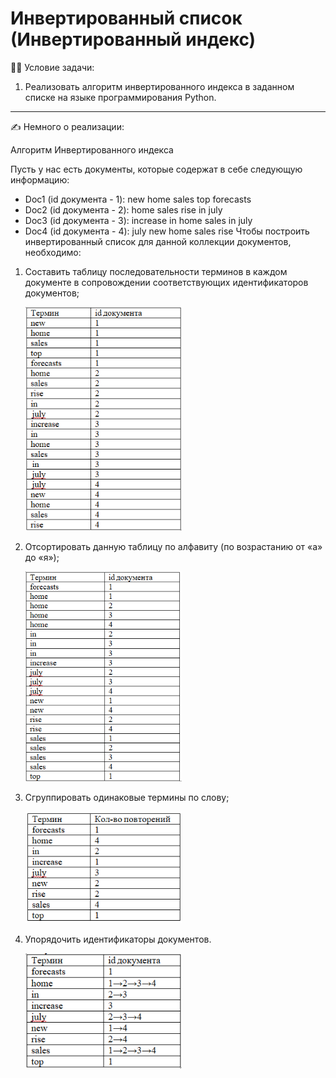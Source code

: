 # Инвертированный список (Инвертированный индекс)

:woman_teacher: Условие задачи:

1. Реализовать алгоритм инвертированного индекса в заданном списке на языке программирования Python. 

---

:writing_hand: Немного о реализации:

Алгоритм Инвертированного индекса

Пусть у нас есть документы, которые содержат в себе следующую информацию:
-	Doc1 (id документа - 1): new home sales top forecasts 
-	Doc2 (id документа - 2): home sales rise in july 
-	Doc3 (id документа - 3): increase in home sales in july
-	Doc4 (id документа - 4): july new home sales rise
Чтобы построить инвертированный список для данной коллекции документов, необходимо:
1.	Составить таблицу последовательности терминов в каждом документе в сопровождении соответствующих идентификаторов документов;
    <div align="left">
        <img src="https://github.com/stud-programmist/Inverted_Index/blob/main/image/1.png" width= "250"/>
    </div>

2.	Отсортировать данную таблицу по алфавиту (по возрастанию от «а» до «я»);
    <div align="left">
        <img src="https://github.com/stud-programmist/Inverted_Index/blob/main/image/2.png" width= "250"/>
    </div>

3.	Сгруппировать одинаковые термины по слову;
    <div align="left">
        <img src="https://github.com/stud-programmist/Inverted_Index/blob/main/image/3.png" width= "250"/>
    </div>


4.	Упорядочить идентификаторы документов.
    <div align="left">
        <img src="https://github.com/stud-programmist/Inverted_Index/blob/main/image/4.png" width= "250"/>
    </div>
